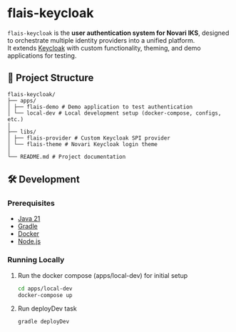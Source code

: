 # flais-keycloak

`flais-keycloak` is the **user authentication system for Novari IKS**, designed to orchestrate multiple identity providers into a unified platform.  
It extends [Keycloak](https://www.keycloak.org/) with custom functionality, theming, and demo applications for testing.

## 📂 Project Structure

```
flais-keycloak/
├── apps/
│ ├── flais-demo # Demo application to test authentication
│ └── local-dev # Local development setup (docker-compose, configs, etc.)
│
├── libs/
│ ├── flais-provider # Custom Keycloak SPI provider
│ └── flais-theme # Novari Keycloak login theme
│
└── README.md # Project documentation
```

## 🛠️ Development

### Prerequisites

- [Java 21](https://www.java.com/)
- [Gradle](https://gradle.org/)
- [Docker](https://www.docker.com/)
- [Node.js](https://nodejs.org/)

### Running Locally

1. Run the docker compose (apps/local-dev) for initial setup

   ```bash
   cd apps/local-dev
   docker-compose up
   ```

2. Run deployDev task
   ```bash
   gradle deployDev
   ```
